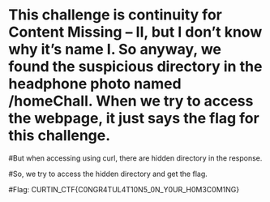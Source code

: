 # This challenge is continuity for Content Missing – II, but I don’t know why it’s name I. So anyway, we found the suspicious directory in the headphone photo named /homeChall. When we try to access the webpage, it just says the flag for this challenge.

#But when accessing using curl, there are hidden directory in the response.

#So, we try to access the hidden directory and get the flag.

#Flag: CURTIN_CTF{C0NGR4TUL4T10N5_0N_Y0UR_H0M3C0M1NG}
